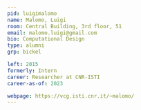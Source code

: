 ```yaml
---
pid: luigimalomo
name: Malomo, Luigi
room: Central Building, 3rd floor, 51
email: malomo.luigi@gmail.com
bio: Computational Design
type: alumni
grp: bickel

left: 2015
formerly: Intern
career: Researcher at CNR-ISTI
career-as-of: 2023

webpage: https://vcg.isti.cnr.it/~malomo/
---
```

